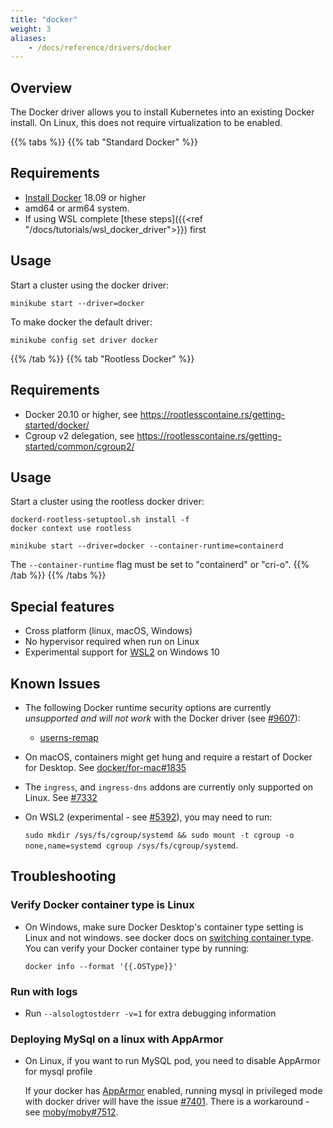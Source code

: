 ```yaml
---
title: "docker"
weight: 3
aliases:
    - /docs/reference/drivers/docker
---
```


## Overview

The Docker driver allows you to install Kubernetes into an existing Docker install. On Linux, this does not require virtualization to be enabled.

{{% tabs %}}
{{% tab "Standard Docker" %}}
## Requirements

- [Install Docker](https://hub.docker.com/search?q=&type=edition&offering=community&sort=updated_at&order=desc) 18.09 or higher
- amd64 or arm64 system.
- If using WSL complete [these steps]({{<ref "/docs/tutorials/wsl_docker_driver">}}) first

## Usage

Start a cluster using the docker driver:

```shell
minikube start --driver=docker
```
To make docker the default driver:

```shell
minikube config set driver docker
```
{{% /tab %}}
{{% tab "Rootless Docker" %}}
## Requirements
- Docker 20.10 or higher, see https://rootlesscontaine.rs/getting-started/docker/
- Cgroup v2 delegation, see https://rootlesscontaine.rs/getting-started/common/cgroup2/

## Usage

Start a cluster using the rootless docker driver:

```shell
dockerd-rootless-setuptool.sh install -f
docker context use rootless

minikube start --driver=docker --container-runtime=containerd
```

The `--container-runtime` flag must be set to "containerd" or "cri-o".
{{% /tab %}}
{{% /tabs %}}

## Special features

- Cross platform (linux, macOS, Windows)
- No hypervisor required when run on Linux
- Experimental support for [WSL2](https://docs.microsoft.com/en-us/windows/wsl/wsl2-install) on Windows 10

## Known Issues

- The following Docker runtime security options are currently *unsupported and will not work* with the Docker driver (see [#9607](https://github.com/kubernetes/minikube/issues/9607)):
  - [userns-remap](https://docs.docker.com/engine/security/userns-remap/)

- On macOS, containers might get hung and require a restart of Docker for Desktop. See [docker/for-mac#1835](https://github.com/docker/for-mac/issues/1835)

- The `ingress`, and `ingress-dns` addons are currently only supported on Linux. See [#7332](https://github.com/kubernetes/minikube/issues/7332)

- On WSL2 (experimental - see [#5392](https://github.com/kubernetes/minikube/issues/5392)), you may need to run:

   `sudo mkdir /sys/fs/cgroup/systemd && sudo mount -t cgroup -o none,name=systemd cgroup /sys/fs/cgroup/systemd`.

## Troubleshooting

[comment]: <> (this title is used in the docs links, don't change)

### Verify Docker container type is Linux

- On Windows, make sure Docker Desktop's container type setting is Linux and not windows. see docker docs on [switching container type](https://docs.docker.com/docker-for-windows/#switch-between-windows-and-linux-containers).
You can verify your Docker container type by running:
   ```shell
   docker info --format '{{.OSType}}'
   ```

### Run with logs

- Run `--alsologtostderr -v=1` for extra debugging information

### Deploying MySql on a linux with AppArmor

- On Linux, if you want to run MySQL pod, you need to disable AppArmor for mysql profile

   If your docker has [AppArmor](https://wiki.ubuntu.com/AppArmor) enabled, running mysql in privileged mode with docker driver will have the issue [#7401](https://github.com/kubernetes/minikube/issues/7401).
   There is a workaround - see [moby/moby#7512](https://github.com/moby/moby/issues/7512#issuecomment-61787845).
